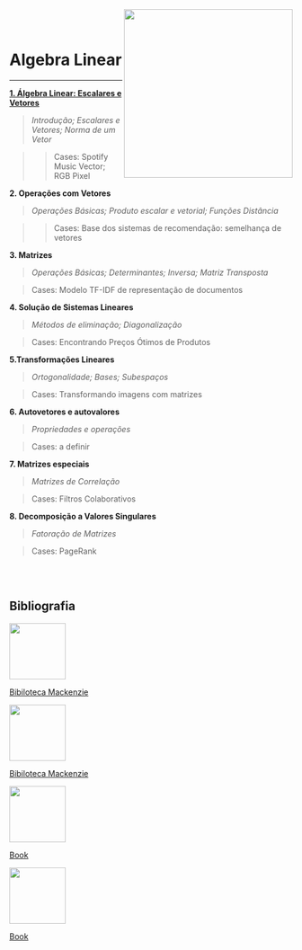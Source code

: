 <img src="http://meusite.mackenzie.br/rogerio/mackenzie_logo/UPM.2_horizontal_vermelho.jpg" width=300, align="right">

<br>

<br>



# Algebra Linear

---

[**1. Álgebra Linear: Escalares e Vetores**](https://colab.research.google.com/github/Rogerio-mack/Linear-Algebra/blob/main/AL1_escalares_e_vetores.ipynb)

> *Introdução; Escalares e Vetores; Norma de um Vetor*

>> Cases: Spotify Music Vector; RGB Pixel 

**2. Operações com Vetores**
 
> *Operações Básicas; Produto escalar e vetorial; Funções Distância*

>> Cases: Base dos sistemas de recomendação: semelhança de vetores

**3. Matrizes** 

> *Operações Básicas; Determinantes; Inversa; Matriz Transposta*

> Cases: Modelo TF-IDF de representação de documentos

**4. Solução de Sistemas Lineares**

> *Métodos de eliminação; Diagonalização*

> Cases: Encontrando Preços Ótimos de Produtos

**5.Transformações Lineares**

> *Ortogonalidade; Bases; Subespaços*

> Cases: Transformando imagens com matrizes 

**6. Autovetores e autovalores**

> *Propriedades e operações*

> Cases: a definir

**7. Matrizes especiais**

> *Matrizes de Correlação*

> Cases: Filtros Colaborativos

**8. Decomposição a Valores Singulares**

> *Fatoração de Matrizes*

> Cases: PageRank


<br>

<br>

## Bibliografia

<img src="https://math.mit.edu/~gs/linearalgebra/linearalgebra5_Front.jpg" width="100"/>

[Bibiloteca Mackenzie](http://pergamum.mackenzie.br/biblioteca/index.php)

<img src="https://media.wiley.com/product_data/coverImage300/27/04711636/0471163627.jpg" width="100"/>

[Bibiloteca Mackenzie](http://pergamum.mackenzie.br/biblioteca/index.php)

<img src="https://jakevdp.github.io/PythonDataScienceHandbook/figures/PDSH-cover.png" width="100"/>

[Book](https://jakevdp.github.io/PythonDataScienceHandbook/)

<img src="https://pythonnumericalmethods.berkeley.edu/_images/book_cover.jpg" width="100"/>

[Book](https://pythonnumericalmethods.berkeley.edu/notebooks/Index.html)


